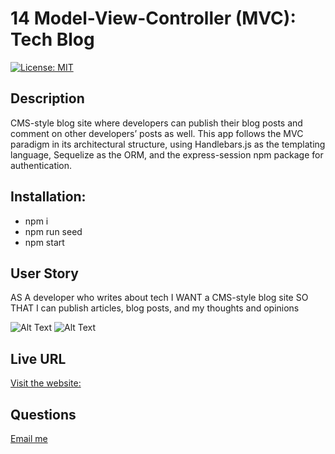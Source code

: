 # 14 Model-View-Controller (MVC): Tech Blog

[![License: MIT](https://img.shields.io/badge/License-MIT-yellow.svg)](https://opensource.org/licenses/MIT)

## Description

CMS-style blog site where developers can publish their blog posts and comment on other developers’ posts as well. This app follows the MVC paradigm in its architectural structure, using Handlebars.js as the templating language, Sequelize as the ORM, and the express-session npm package for authentication.

## Installation:
- npm i
- npm run seed
- npm start

## User Story

AS A developer who writes about tech
I WANT a CMS-style blog site
SO THAT I can publish articles, blog posts, and my thoughts and opinions


![Alt Text]()
![Alt Text]()

## Live URL 
[Visit the website:](https://secret-bayou-56501.herokuapp.com)


## Questions 
[Email me](mailto:saniyya.mcclendon@gmail.com)